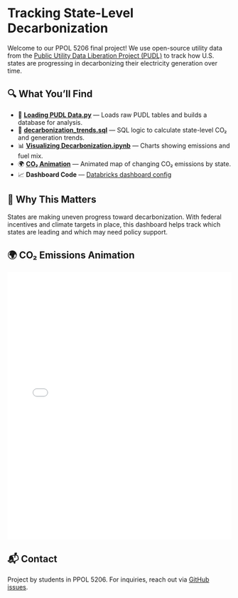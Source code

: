 # Tracking State-Level Decarbonization

Welcome to our PPOL 5206 final project! We use open-source utility data from the [Public Utility Data Liberation Project (PUDL)](https://catalyst.coop/pudl/) to track how U.S. states are progressing in decarbonizing their electricity generation over time.

## 🔍 What You’ll Find

- 💾 **[Loading PUDL Data.py](./Loading%20PUDL%20Data.py)** — Loads raw PUDL tables and builds a database for analysis.
- 🧮 **[decarbonization_trends.sql](./sql/decarbonization_trends.sql)** — SQL logic to calculate state-level CO₂ and generation trends.
- 📊 **[Visualizing Decarbonization.ipynb](./notebooks/Visualizing%20Decarbonization.ipynb)** — Charts showing emissions and fuel mix.
- 🌍 **[CO₂ Animation](./docs/co2_animation.html)** — Animated map of changing CO₂ emissions by state.
- 📈 **Dashboard Code** — [Databricks dashboard config](./dashboard/Decarbonization%20Monitoring%20Dashboard.lvdash.json)

## 📌 Why This Matters
States are making uneven progress toward decarbonization. With federal incentives and climate targets in place, this dashboard helps track which states are leading and which may need policy support.

## 🌍 CO₂ Emissions Animation

<iframe src="./docs/co2_animation.html" width="100%" height="600px" frameborder="0"></iframe>


## 📬 Contact
Project by students in PPOL 5206. For inquiries, reach out via [GitHub issues](https://github.com/your-username/your-repo/issues).
